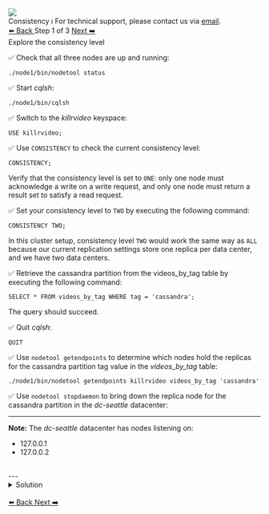 <!-- TOP -->
<div class="top">
  <img class="scenario-academy-logo" src="https://datastax-academy.github.io/katapod-shared-assets/images/ds-academy-2023.svg" />
  <div class="scenario-title-section">
    <span class="scenario-title">Consistency</span>
    <span class="scenario-subtitle">ℹ️ For technical support, please contact us via <a href="mailto:academy@datastax.com">email</a>.</span>
  </div>
</div>

<!-- NAVIGATION -->
<div id="navigation-top" class="navigation-top">
 <a href='command:katapod.loadPage?[{"step":"intro"}]'
   class="btn btn-dark navigation-top-left">⬅️ Back
 </a>
<span class="step-count"> Step 1 of 3</span>
 <a href='command:katapod.loadPage?[{"step":"step2"}]' 
    class="btn btn-dark navigation-top-right">Next ➡️
  </a>
</div>

<!-- CONTENT -->

<div class="step-title">Explore the consistency level</div>

✅ Check that all three nodes are up and running:

```
./node1/bin/nodetool status
```

✅ Start *cqlsh*:

```
./node1/bin/cqlsh
```

✅ Switch to the *killrvideo* keyspace:

```
USE killrvideo;
```

✅ Use `CONSISTENCY` to check the current consistency level:

```
CONSISTENCY;
```
Verify that the consistency level is set to `ONE`: only one node must acknowledge a write on a write request, and only one node must return a result set to satisfy a read request.

✅ Set your consistency level to `TWO` by executing the following command:

```
CONSISTENCY TWO;
```

In this cluster setup, consistency level `TWO` would work the same way as `ALL` because our current replication settings store one replica per data center, and we have two data centers.

✅ Retrieve the cassandra partition from the videos_by_tag table by executing the following command:

```
SELECT * FROM videos_by_tag WHERE tag = 'cassandra';
```

The query should succeed.

✅ Quit *cqlsh*:
```
QUIT
```

✅ Use `nodetool getendpoints` to determine which nodes hold the replicas for the cassandra partition tag value in the *videos_by_tag* table:
```
./node1/bin/nodetool getendpoints killrvideo videos_by_tag 'cassandra'
```

✅ Use `nodetool stopdaemon` to bring down the replica node for the cassandra partition in the *dc-seattle* datacenter:

---
**Note:** The *dc-seattle* datacenter has nodes listening on:<br>
* 127.0.0.1
* 127.0.0.2
<br>
---
<details class="katapod-details">
  <summary>Solution</summary>

Make sure that you only shut down one node!
<table class="katapod-table">
  <tr>
    <th>Node (IP)</th>
    <th>Shutdown command</th>
  </tr>
  <tr>
    <td>127.0.0.1</td>
    <td>

```
./node1/bin/nodetool stopdaemon
``` 
</td>
<tr>

  <tr>
    <td>127.0.0.2</td>
    <td>

```
./node2/bin/nodetool stopdaemon
``` 
</td>
<tr>
    
</table>

Keep track of which node you  down and also the node number that is still up.

</details>
<br>


<!-- NAVIGATION -->
<div id="navigation-bottom" class="navigation-bottom">
 <a href='command:katapod.loadPage?[{"step":"intro"}]'
   class="btn btn-dark navigation-bottom-left">⬅️ Back
 </a>
  <a href='command:katapod.loadPage?[{"step":"step2"}]' 
    class="btn btn-dark navigation-top-right">Next ➡️
  </a>
</div>
